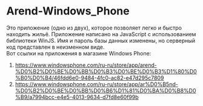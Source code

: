 # Arend-Windows_Phone
Это приложение (одно из двух), которое позволяет легко и быстро находить жильё. Приложение написано на JavaScript с использованием библиотеки WinJS. Имя и пароль базы данных изменены, но серверный код представлен в неизменном виде. <br>
Вот ссылки на приложения в магазине Windows Phone:<br>
1) https://www.windowsphone.com/ru-ru/store/app/arend-%D0%B2%D0%BE%D0%BB%D0%B3%D0%BE%D0%B3%D1%80%D0%B0%D0%B4/46fdd6e0-9484-4fc0-ac82-e47d295c7809<br>
2) https://www.windowsphone.com/ru-ru/store/app/ar%D0%B5nd-%D0%B2%D0%BE%D0%BB%D0%B6%D1%81%D0%BA%D0%B8%D0%B9/a7994bcc-e4e5-4013-9634-d7fd8e60f99b
